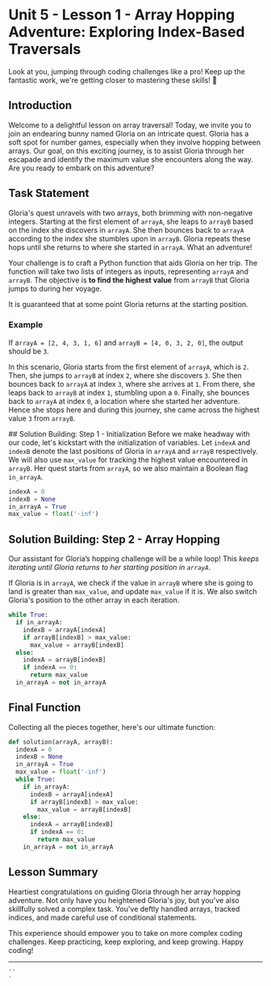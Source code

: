 # Unit 5 - Lesson 1 - Array Hopping Adventure: Exploring Index-Based Traversals

Look at you, jumping through coding challenges like a pro! Keep up the fantastic work, we're getting closer to mastering these skills! 🚀


## Introduction
Welcome to a delightful lesson on array traversal! Today, we invite you to join an endearing bunny named Gloria on an intricate quest. Gloria has a soft spot for number games, especially when they involve hopping between arrays. Our goal, on this exciting journey, is to assist Gloria through her escapade and identify the maximum value she encounters along the way. Are you ready to embark on this adventure?

## Task Statement
Gloria's quest unravels with two arrays, both brimming with non-negative integers. Starting at the first element of `arrayA`, she leaps to `arrayB` based on the index she discovers in `arrayA`. She then bounces back to `arrayA` according to the index she stumbles upon in `arrayB`. Gloria repeats these hops until she returns to where she started in `arrayA`. What an adventure!

Your challenge is to craft a Python function that aids Gloria on her trip. The function will take two lists of integers as inputs, representing `arrayA` and `arrayB`. The objective is **to find the highest value** from `arrayB` that Gloria jumps to during her voyage.

It is guaranteed that at some point Gloria returns at the starting position.

### Example

If a`rrayA = [2, 4, 3, 1, 6]` and `arrayB = [4, 0, 3, 2, 0]`, the output should be `3`.

In this scenario, Gloria starts from the first element of `arrayA`, which is `2`. Then, she jumps to `arrayB` at index `2`, where she discovers `3`. She then bounces back to `arrayA` at index `3`, where she arrives at `1`. From there, she leaps back to `arrayB` at index `1`, stumbling upon a `0`. Finally, she bounces back to `arrayA` at index `0`, a location where she started her adventure. Hence she stops here and during this journey, she came across the highest value `3` from `arrayB`.

## Solution Building: Step 1 - Initialization
Before we make headway with our code, let's kickstart with the initialization of variables. Let `indexA` and `indexB` denote the last positions of Gloria in `arrayA` and `arrayB` respectively. We will also use `max_value` for tracking the highest value encountered in `arrayB`. Her quest starts from `arrayA`, so we also maintain a Boolean flag `in_arrayA`.

```Python
indexA = 0
indexB = None
in_arrayA = True
max_value = float('-inf')
```

## Solution Building: Step 2 - Array Hopping
Our assistant for Gloria’s hopping challenge will be a while loop! This _keeps iterating until Gloria returns to her starting position in `arrayA`_.

If Gloria is in `arrayA`, we check if the value in `arrayB` where she is going to land is greater than `max_value`, and update `max_value` if it is. We also switch Gloria's position to the other array in each iteration.

```Python
while True:
  if in_arrayA:
    indexB = arrayA[indexA]
    if arrayB[indexB] > max_value:
      max_value = arrayB[indexB]
  else:
    indexA = arrayB[indexB]
    if indexA == 0:
      return max_value
  in_arrayA = not in_arrayA
```

## Final Function
Collecting all the pieces together, here's our ultimate function:

```Python
def solution(arrayA, arrayB):
  indexA = 0
  indexB = None
  in_arrayA = True
  max_value = float('-inf')
  while True:
    if in_arrayA:
      indexB = arrayA[indexA]
      if arrayB[indexB] > max_value:
        max_value = arrayB[indexB]
    else:
      indexA = arrayB[indexB]
      if indexA == 0:
        return max_value
    in_arrayA = not in_arrayA
```

## Lesson Summary
Heartiest congratulations on guiding Gloria through her array hopping adventure. Not only have you heightened Gloria's joy, but you've also skillfully solved a complex task. You've deftly handled arrays, tracked indices, and made careful use of conditional statements.

This experience should empower you to take on more complex coding challenges. Keep practicing, keep exploring, and keep growing. Happy coding!


****
```
``
`
```

